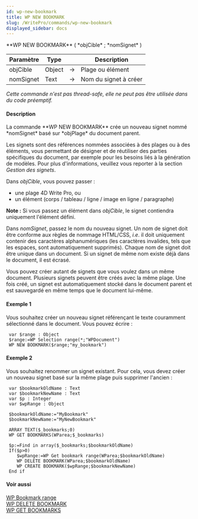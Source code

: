 ```yaml
---
id: wp-new-bookmark
title: WP NEW BOOKMARK
slug: /WritePro/commands/wp-new-bookmark
displayed_sidebar: docs
---
```


<!--REF #_command_.WP NEW BOOKMARK.Syntax-->**WP NEW BOOKMARK** ( *objCible* ; *nomSignet* )<!-- END REF-->
<!--REF #_command_.WP NEW BOOKMARK.Params-->
| Paramètre | Type |  | Description |
| --- | --- | --- | --- |
| objCible | Object | &#8594;  | Plage ou élément |
| nomSignet | Text | &#8594;  | Nom du signet à créer |

<!-- END REF-->

*Cette commande n'est pas thread-safe, elle ne peut pas être utilisée dans du code préemptif.*


#### Description 

<!--REF #_command_.WP NEW BOOKMARK.Summary-->La commande **WP NEW BOOKMARK** crée un nouveau signet nommé *nomSignet* basé sur *objPlage* du document parent.<!-- END REF-->

Les signets sont des références nommées associées à des plages ou à des éléments, vous permettant de désigner et de réutiliser des parties spécifiques du document, par exemple pour les besoins liés à la génération de modèles. Pour plus d'informations, veuillez vous reporter à la section *Gestion des signets*. 

Dans *objCible*, vous pouvez passer :

* une plage 4D Write Pro, ou
* un élément (corps / tableau / ligne / image en ligne / paragraphe)

**Note :** Si vous passez un élément dans *objCible*, le signet contiendra uniquement l'élément défini. 

Dans *nomSignet*, passez le nom du nouveau signet. Un nom de signet doit être conforme aux règles de nommage HTML/CSS, *i.e*. il doit uniquement contenir des caractères alphanumériques (les caractères invalides, tels que les espaces, sont automatiquement supprimés). Chaque nom de signet doit être unique dans un document. Si un signet de même nom existe déjà dans le document, il est écrasé. 

Vous pouvez créer autant de signets que vous voulez dans un même document. Plusieurs signets peuvent être créés avec la même plage. Une fois créé, un signet est automatiquement stocké dans le document parent et est sauvegardé en même temps que le document lui-même. 

#### Exemple 1 

Vous souhaitez créer un nouveau signet référençant le texte couramment sélectionné dans le document. Vous pouvez écrire :

```4d
 var $range : Object
 $range:=WP Selection range(*;"WPDocument")
 WP NEW BOOKMARK($range;"my_bookmark")
```

#### Exemple 2 

Vous souhaitez renommer un signet existant. Pour cela, vous devez créer un nouveau signet basé sur la même plage puis supprimer l'ancien :

```4d
 var $bookmarkOldName : Text
 var $bookmarkNewName : Text
 var $p : Integer
 var $wpRange : Object
 
 $bookmarkOldName:="MyBookmark"
 $bookmarkNewName:="MyNewBookmark"
 
 ARRAY TEXT($_bookmarks;0)
 WP GET BOOKMARKS(WParea;$_bookmarks)
 
 $p:=Find in array($_bookmarks;$bookmarkOldName)
 If($p>0)
    $wpRange:=WP Get bookmark range(WParea;$bookmarkOldName)
    WP DELETE BOOKMARK(WParea;$bookmarkOldName)
    WP CREATE BOOKMARK($wpRange;$bookmarkNewName)
 End if
```

#### Voir aussi 

  
[WP Bookmark range](wp-bookmark-range.md)  
[WP DELETE BOOKMARK](wp-delete-bookmark.md)  
[WP GET BOOKMARKS](wp-get-bookmarks.md)  